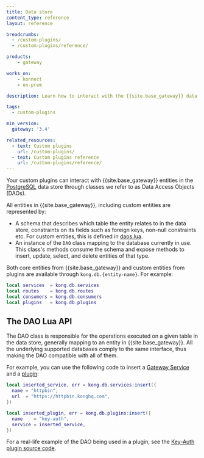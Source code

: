 ```yaml
---
title: Data store
content_type: reference
layout: reference

breadcrumbs:
  - /custom-plugins/
  - /custom-plugins/reference/

products:
    - gateway

works_on:
    - konnect
    - on-prem

description: Learn how to interact with the {{site.base_gateway}} data store in your custom plugin.

tags:
  - custom-plugins

min_version:
  gateway: '3.4'

related_resources:
  - text: Custom plugins
    url: /custom-plugins/
  - text: Custom plugins reference
    url: /custom-plugins/reference/
---
```


Your custom plugins can interact with {{site.base_gateway}} entities in the [PostgreSQL](http://www.postgresql.org/) data store through classes we refer to as Data Access Objects (DAOs).

All entities in {{site.base_gateway}}, including custom entities are represented by:
* A schema that describes which table the entity relates to in the data store, constraints on its fields such as foreign keys, non-null constraints etc. For custom entities, this is defined in [daos.lua](/custom-plugins/daos.lua).
* An instance of the `DAO` class mapping to the database currently in use.
  This class's methods consume the schema and expose methods to insert, update, select, and delete entities of that type.

Both core entities from {{site.base_gateway}} and custom entities from plugins are
available through `kong.db.{entity-name}`. For example:
```lua
local services  = kong.db.services
local routes    = kong.db.routes
local consumers = kong.db.consumers
local plugins   = kong.db.plugins
```

## The DAO Lua API

The DAO class is responsible for the operations executed on a given table in the data store, generally mapping to an entity in {{site.base_gateway}}.
All the underlying supported databases comply to the same interface, thus making the DAO compatible with all of them.

For example, you can use the following code to insert a [Gateway Service](/gateway/entities/service/) and a [plugin](/gateway/entities/plugin/):
```lua
local inserted_service, err = kong.db.services:insert({
  name = "httpbin",
  url  = "https://httpbin.konghq.com",
})

local inserted_plugin, err = kong.db.plugins:insert({
  name    = "key-auth",
  service = inserted_service,
})
```

For a real-life example of the DAO being used in a plugin, see the [Key-Auth plugin source code](https://github.com/Kong/kong/blob/master/kong/plugins/key-auth/handler.lua).